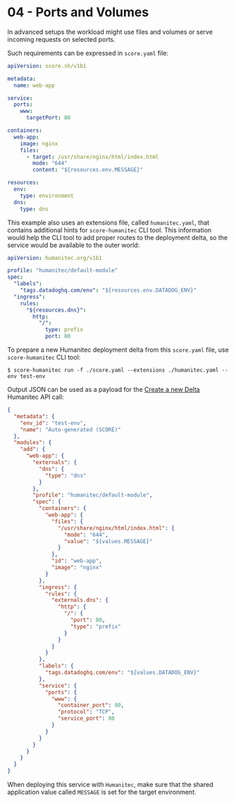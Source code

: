 # 04 - Ports and Volumes

In advanced setups the workload might use files and volumes or serve incoming requests on selected ports.

Such requirements can be expressed in `score.yaml` file:

```yaml
apiVersion: score.sh/v1b1

metadata:
  name: web-app

service:
  ports:
    www:
      targetPort: 80

containers:
  web-app:
    image: nginx
    files:
      - target: /usr/share/nginx/html/index.html
        mode: "644"
        content: "${resources.env.MESSAGE}"

resources:
  env:
    type: environment
  dns:
    type: dns
```

This example also uses an extensions file, called `humanitec.yaml`, that contains additional hints for `score-humanitec` CLI tool. This information would help the CLI tool to add proper routes to the deployment delta, so the service would be available to the outer world:

```yaml
apiVersion: humanitec.org/v1b1

profile: "humanitec/default-module"
spec:
  "labels":
    "tags.datadoghq.com/env": "${resources.env.DATADOG_ENV}"
  "ingress":
    rules:
      "${resources.dns}":
        http:
          "/":
            type: prefix
            port: 80
```

To prepare a new Humanitec deployment delta from this `score.yaml` file, use `score-humanitec` CLI tool:

```console
$ score-humanitec run -f ./score.yaml --extensions ./humanitec.yaml --env test-env
```

Output JSON can be used as a payload for the [Create a new Delta](https://api-docs.humanitec.com/#tag/Delta/paths/~1orgs~1%7BorgId%7D~1apps~1%7BappId%7D~1deltas/post) Humanitec API call:

```json
{
  "metadata": {
    "env_id": "test-env",
    "name": "Auto-generated (SCORE)"
  },
  "modules": {
    "add": {
      "web-app": {
        "externals": {
          "dns": {
            "type": "dns"
          }
        },
        "profile": "humanitec/default-module",
        "spec": {
          "containers": {
            "web-app": {
              "files": {
                "/usr/share/nginx/html/index.html": {
                  "mode": "644",
                  "value": "${values.MESSAGE}"
                }
              },
              "id": "web-app",
              "image": "nginx"
            }
          },
          "ingress": {
            "rules": {
              "externals.dns": {
                "http": {
                  "/": {
                    "port": 80,
                    "type": "prefix"
                  }
                }
              }
            }
          },
          "labels": {
            "tags.datadoghq.com/env": "${values.DATADOG_ENV}"
          },
          "service": {
            "ports": {
              "www": {
                "container_port": 80,
                "protocol": "TCP",
                "service_port": 80
              }
            }
          }
        }
      }
    }
  }
}
```

When deploying this service with `Humanitec`, make sure that the shared application value called `MESSAGE` is set for the target environment.
